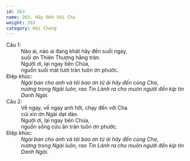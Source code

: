 ```yaml
---
id: 263
name: 263. Hãy Đến Với Cha
weight: 263
category: Hội Chúng
---
```

<dl><dt>Câu 1:</dt><dd data-verse="1">Nào ai, nào ai đang khát hãy đến suối ngay, <br/>suối ơn Thiên Thượng hằng tràn. <br/>Người ơi, lại ngay bên Chúa, <br/>nguồn suối mát tươi tràn tuôn ơn phước. </dd><dt>Điệp khúc:</dt><dd data-chorus="1"><em>Ngài ban cho anh và tôi bao ơn từ ái hãy đến cùng Cha, <br/>nương trong Ngài luôn, rao Tin Lành ra cho muôn người đến kíp tin Danh Ngài. </em></dd><dt>Câu 2:</dt><dd data-verse="2">Về ngay, về ngay anh hỡi, chạy đến với Cha <br/>cúi xin ơn Ngài dạt dào. <br/>Người ơi, lại ngay bên Chúa, <br/>nguồn sống cứu ân tràn tuôn ơn phước. </dd><dt>Điệp khúc:</dt><dd data-chorus="1"><em>Ngài ban cho anh và tôi bao ơn từ ái hãy đến cùng Cha, <br/>nương trong Ngài luôn, rao Tin Lành ra cho muôn người đến kíp tin Danh Ngài. </em></dd></dl>
